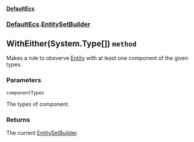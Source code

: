 #### [DefaultEcs](./DefaultEcs.md 'DefaultEcs')
### [DefaultEcs](./DefaultEcs.md#DefaultEcs 'DefaultEcs').[EntitySetBuilder](./DefaultEcs-EntitySetBuilder.md 'DefaultEcs.EntitySetBuilder')
## WithEither(System.Type[]) `method`
Makes a rule to obsverve [Entity](./DefaultEcs-Entity.md 'DefaultEcs.Entity') with at least one component of the given types.
### Parameters

<a name='DefaultEcs-EntitySetBuilder-WithEither(System-Type--)-componentTypes'></a>
`componentTypes`

The types of component.
### Returns
The current [EntitySetBuilder](./DefaultEcs-EntitySetBuilder.md 'DefaultEcs.EntitySetBuilder').
